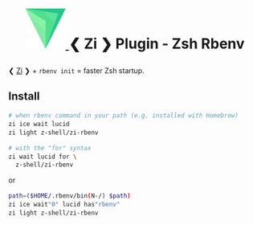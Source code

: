 <h1 align="center">
  <p><a href="https://github.com/z-shell/zi">
    <img src="https://github.com/z-shell/zi/raw/main/docs/images/logo.svg" alt="Zi Logo" width="80px" height="80px" />
  </a>
  ❮ Zi ❯ Plugin - Zsh Rbenv</p>
</h1>

❮ [Zi](https://github.com/z-shell/zi/) ❯ + `rbenv init` = faster Zsh startup.

## Install

```bash
# when rbenv command in your path (e.g. installed with Homebrew)
zi ice wait lucid
zi light z-shell/zi-rbenv
```

```bash
# with the "for" syntax
zi wait lucid for \
  z-shell/zi-rbenv
```

or

```bash
path=($HOME/.rbenv/bin(N-/) $path)
zi ice wait"0" lucid has"rbenv"
zi light z-shell/zi-rbenv
```
